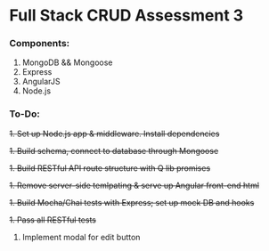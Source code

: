# Full Stack CRUD Assessment 3

### Components:
1. MongoDB && Mongoose
1. Express
1. AngularJS
1. Node.js

### To-Do:
~~1. Set up Node.js app & middleware. Install dependencies~~  

~~1. Build schema, connect to database through Mongoose~~  

~~1. Build RESTful API route structure with Q lib promises~~  

~~1. Remove server-side temlpating & serve up Angular front-end html~~  

~~1. Build Mocha/Chai tests with Express; set up mock DB and hooks~~  

~~1. Pass all RESTful tests~~  

1. Implement modal for edit button
